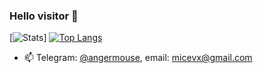### Hello visitor 👋
[![Stats](https://github-readme-stats.vercel.app/api?username=netBriler&include_all_commits=true&count_private=true&show_icons=true&theme=onedark)]
[![Top Langs](https://github-readme-stats.vercel.app/api/top-langs/?username=netBriler&layout=compact&theme=onedark)](https://github.com/anuraghazra/github-readme-stats)


- 📫 Telegram: [@angermouse](https://t.me/angermouse), email: [micevx@gmail.com](mailto:micevx@gmail.com)
